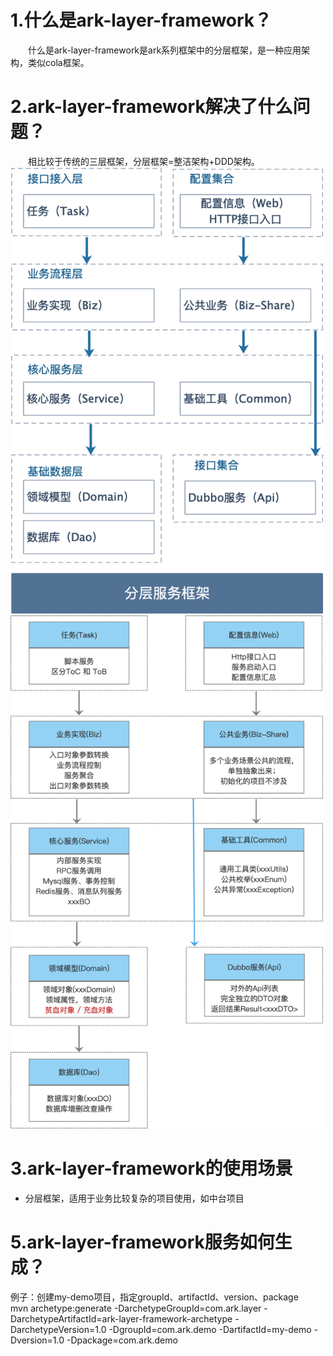 # 1.什么是ark-layer-framework？
&emsp;&emsp;什么是ark-layer-framework是ark系列框架中的分层框架，是一种应用架构，类似cola框架。
# 2.ark-layer-framework解决了什么问题？
&emsp;&emsp;相比较于传统的三层框架，分层框架=整洁架构+DDD架构。
<br/>
<img src="./img/1.png" width="500px"/>
<br/>
<img src="./img/2.png" width="500px"/>
# 3.ark-layer-framework的使用场景
- 分层框架，适用于业务比较复杂的项目使用，如中台项目
# 5.ark-layer-framework服务如何生成？
例子：创建my-demo项目，指定groupId、artifactId、version、package
<br/>
mvn archetype:generate -DarchetypeGroupId=com.ark.layer -DarchetypeArtifactId=ark-layer-framework-archetype -DarchetypeVersion=1.0 -DgroupId=com.ark.demo -DartifactId=my-demo -Dversion=1.0 -Dpackage=com.ark.demo 

